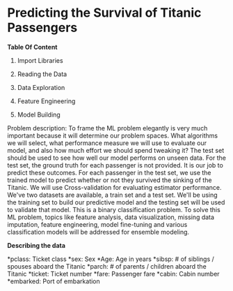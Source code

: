 # Predicting the Survival of Titanic Passengers

**Table Of Content**

  1. Import Libraries

  2. Reading the Data

  3. Data Exploration

  4. Feature Engineering

  5. Model Building

Problem description: To frame the ML problem elegantly is very much important because it will determine our problem spaces. What algorithms we will select, what performance measure we will use to evaluate our model, and also how much effort we should spend tweaking it? The test set should be used to see how well our model performs on unseen data. For the test set, the ground truth for each passenger is not provided. It is our job to predict these outcomes. For each passenger in the test set, we use the trained model to predict whether or not they survived the sinking of the Titanic. We will use Cross-validation for evaluating estimator performance. We've two datasets are available, a train set and a test set. We'll be using the training set to build our predictive model and the testing set will be used to validate that model. This is a binary classification problem. To solve this ML problem, topics like feature analysis, data visualization, missing data imputation, feature engineering, model fine-tuning and various classification models will be addressed for ensemble modeling.

**Describing the data**

*pclass: Ticket class
*sex: Sex
*Age: Age in years
*sibsp: # of siblings / spouses aboard the Titanic
*parch: # of parents / children aboard the Titanic
*ticket: Ticket number
*fare: Passenger fare
*cabin: Cabin number
*embarked: Port of embarkation
